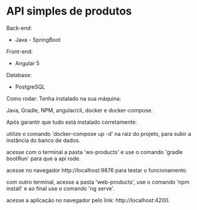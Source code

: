 # API simples de produtos
Back-end:
 - Java - SpringBoot
 
Front-end:
 - Angular 5
 
Database:
 - PostgreSQL
 
Como rodar:
 Tenha instalado na sua máquina:
 
 Java, Gradle, NPM, angular/cli, docker e docker-compose.
 
 Após garantir que tudo está instalado corretamente:
 
 utilize o comando 'docker-compose up -d' na raiz do projeto, para subir a instância do banco de dados.
 
 acesse com o terminal a pasta 'ws-products' e use o comando 'gradle bootRun' para que a api rode.
 
 acesse no navegador http://localhost:9876 para testar o funcionamento
 
 com outro terminal, acesse a pasta 'web-products', use o comando 'npm install' e ao final use o comando 'ng serve'.
 
 acesse a aplicação no navegador pelo link: http://localhost:4200.
 
 
